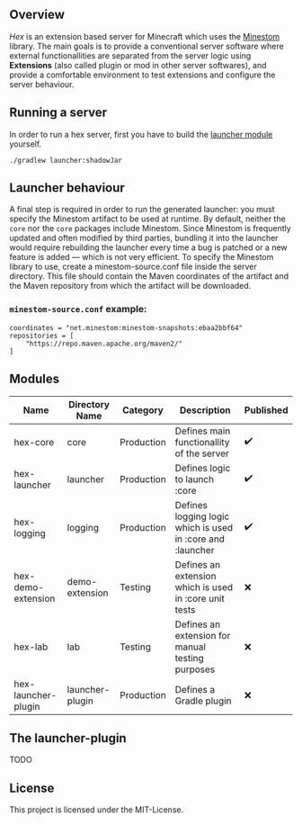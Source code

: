 ## Overview

_Hex_ is an extension based server for Minecraft which uses the [Minestom](https://github.com/Minestom/Minestom) library. The main goals is to provide a conventional server software
where external functionallities are separated from the server logic using **Extensions** (also called plugin or mod in other server softwares), and provide a comfortable environment
to test extensions and configure the server behaviour.

## Running a server

In order to run a hex server, first you have to build the [launcher module](https://github.com/Ynverxe/hex/tree/main/launcher) yourself.

```console
./gradlew launcher:shadowJar
```

## Launcher behaviour

A final step is required in order to run the generated launcher: you must specify the Minestom artifact to be used at runtime. By default, neither the ``core`` nor the ``core`` packages include Minestom. Since Minestom is frequently updated and often modified by third parties, bundling it into the launcher would require rebuilding the launcher every time a bug is patched or a new feature is added — which is not very efficient.
To specify the Minestom library to use, create a minestom-source.conf file inside the server directory. This file should contain the Maven coordinates of the artifact and the Maven repository from which the artifact will be downloaded.

### ```minestom-source.conf``` example:

```hocon
coordinates = "net.minestom:minestom-snapshots:ebaa2bbf64"
repositories = [
    "https://repo.maven.apache.org/maven2/"
]
```

## Modules

| Name | Directory Name | Category | Description | Published |
|------|----------------|----------|-------------|-----------|
| hex-core | core | Production | Defines main functionallity of the server | ✔️ |
| hex-launcher | launcher | Production | Defines logic to launch :core | ✔️ |
| hex-logging | logging | Production | Defines logging logic which is used in :core and :launcher | ✔️ |
| hex-demo-extension | demo-extension | Testing | Defines an extension which is used in :core unit tests | ❌ | 
| hex-lab | lab | Testing | Defines an extension for manual testing purposes | ❌ |
| hex-launcher-plugin | launcher-plugin | Production | Defines a Gradle plugin | ❌ |

## The launcher-plugin
TODO

## License
This project is licensed under the MIT-License.
